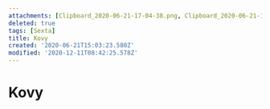 ```yaml
---
attachments: [Clipboard_2020-06-21-17-04-38.png, Clipboard_2020-06-21-17-04-58.png]
deleted: true
tags: [Sexta]
title: Kovy
created: '2020-06-21T15:03:23.580Z'
modified: '2020-12-11T08:42:25.578Z'
---
```


# Kovy


